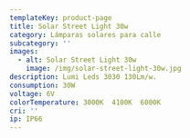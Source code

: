 ```yaml
---
templateKey: product-page
title: Solar Street Light 30w
category: Lámparas solares para calle
subcategory: ''
images:
  - alt: Solar Street Light 30w
    image: /img/solar-street-light-30w.jpg
description: Lumi Leds 3030 130Lm/w.
consumption: 30W
voltage: 6V
colorTemperature: 3000K  4100K  6000K
cri: ''
ip: IP66
---
```


